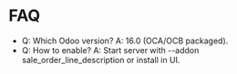 # FAQ

- Q: Which Odoo version? A: 16.0 (OCA/OCB packaged).
- Q: How to enable? A: Start server with --addon sale_order_line_description or install in UI.
